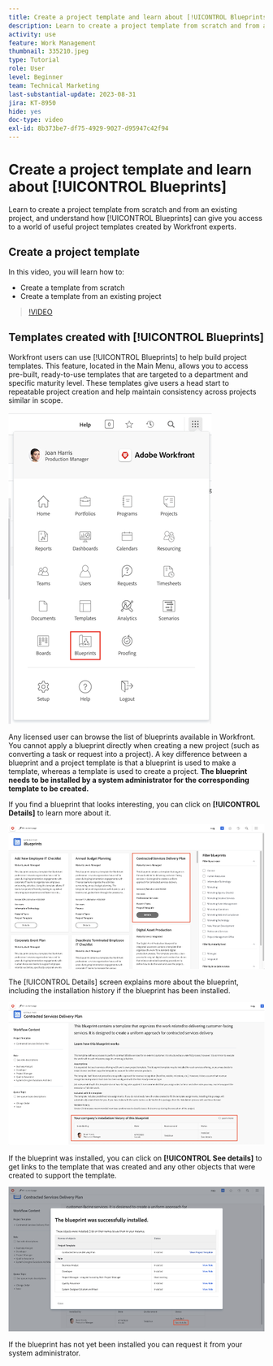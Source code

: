 ```yaml
---
title: Create a project template and learn about [!UICONTROL Blueprints]
description: Learn to create a project template from scratch and from an existing project, and understand how [!UICONTROL Blueprints] can give you access to a world of useful project templates created by Workfront experts.
activity: use
feature: Work Management
thumbnail: 335210.jpeg
type: Tutorial
role: User
level: Beginner
team: Technical Marketing
last-substantial-update: 2023-08-31
jira: KT-8950
hide: yes
doc-type: video
exl-id: 8b373be7-df75-4929-9027-d95947c42f94
---
```

# Create a project template and learn about [!UICONTROL Blueprints]

Learn to create a project template from scratch and from an existing project, and understand how [!UICONTROL Blueprints] can give you access to a world of useful project templates created by Workfront experts.

## Create a project template

In this video, you will learn how to:

* Create a template from scratch
* Create a template from an existing project

>[!VIDEO](https://video.tv.adobe.com/v/335210/?quality=12&learn=on)

## Templates created with [!UICONTROL Blueprints] 

  Workfront users can use [!UICONTROL Blueprints] to help build project templates. This feature, located in the Main Menu, allows you to access pre-built, ready-to-use templates that are targeted to a department and specific maturity level. These templates give users a head start to repeatable project creation and help maintain consistency across projects similar in scope. 

![Blueprints in Main Menu](assets/pt-blueprints-01.png)

Any licensed user can browse the list of blueprints available in Workfront. You cannot apply a blueprint directly when creating a new project (such as converting a task or request into a project). A key difference between a blueprint and a project template is that a blueprint is used to make a template, whereas a template is used to create a project. **The blueprint needs to be installed by a system administrator for the corresponding template to be created.**

If you find a blueprint that looks interesting, you can click on **[!UICONTROL Details]** to learn more about it. 

![List of blueprints](assets/pt-blueprints-02.png)

The [!UICONTROL Details] screen explains more about the blueprint, including the installation history if the blueprint has been installed.

![Details about the use of a blueprint](assets/pt-blueprints-03.png)

If the blueprint was installed, you can click on **[!UICONTROL See details]** to get links to the template that was created and any other objects that were created to support the template.

![Details about the installation of a blueprint](assets/pt-blueprints-04.png)

If the blueprint has not yet been installed you can request it from your system administrator.
